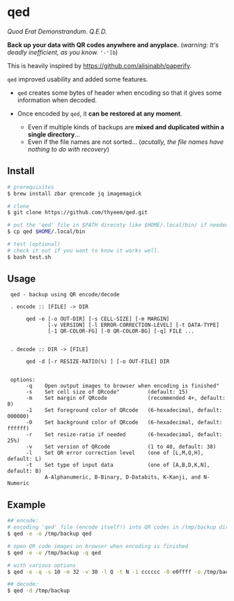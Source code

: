 # qed

_Quod Erat Demonstrandum_. _Q.E.D._

__Back up your data with QR codes anywhere and anyplace.__  (_warning: It's deadly inefficient, as you know._ `'-']b`)

This is heavily inspired by https://github.com/alisinabh/paperify.

`qed` improved usability and added some features.

- `qed` creates some bytes of header when encoding so that it gives some information when decoded.
- Once encoded by `qed`, it __can be restored at any moment__.

  - Even if multiple kinds of backups are __mixed and duplicated within a single directory__...
  - Even if the file names are not sorted... (_acutally, the file names have nothing to do with recovery_)



## Install
```sh
# prerequisites
$ brew install zbar qrencode jq imagemagick

# clone
$ git clone https://github.com/thyeem/qed.git

# put the 'qed' file in $PATH direcoty like $HOME/.local/bin/ if needed
$ cp qed $HOME/.local/bin

# test (optional)
# check it out if you want to know it works well.
$ bash test.sh

```

## Usage
```plain
 qed - backup using QR encode/decode

 . encode :: [FILE] -> DIR

      qed -e [-o OUT-DIR] [-s CELL-SIZE] [-m MARGIN]
             [-v VERSION] [-l ERROR-CORRECTION-LEVEL] [-t DATA-TYPE]
             [-1 QR-COLOR-FG] [-0 QR-COLOR-BG] [-q] FILE ...


 . decode :: DIR -> [FILE]

      qed -d [-r RESIZE-RATIO(%) ] [-o OUT-FILE] DIR


 options:
      -q    Open output images to browser when encoding is finished"
      -s    Set cell size of QRcode"         (default: 15)
      -m    Set margin of QRcode             (recommended 4+, default: 8)
      -1    Set foreground color of QRcode   (6-hexadecimal, default: 000000)
      -0    Set background color of QRcode   (6-hexadecimal, default: ffffff)
      -r    Set resize-ratio if needed       (6-hexadecimal, default: 25%)
      -v    Set version of QRcode            (1 to 40, default: 38)
      -l    Set QR error correction level    (one of [L,M,Q,H], default: L)
      -t    Set type of input data           (one of [A,B,D,K,N], default: B)
            A-Alphanumeric, B-Binary, D-Databits, K-Kanji, and N-Numeric

```


## Example
```sh
## encode:
# encoding 'qed' file (encode itself!) into QR codes in /tmp/backup dir
$ qed -e -o /tmp/backup qed

# open QR code images on browser when encoding is finished
$ qed -e -o /tmp/backup -q qed

# with various options
$ qed -e -q -s 10 -m 32 -v 30 -l Q -t N -1 cccccc -0 e0ffff -o /tmp/backup qed

## decode:
$ qed -d /tmp/backup

```
